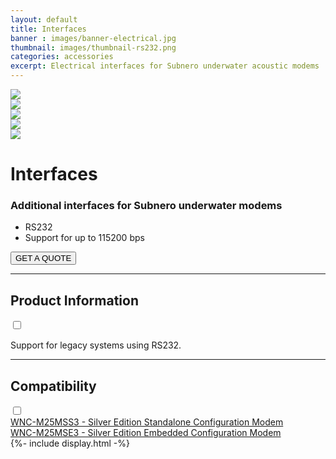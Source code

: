 ```yaml
---
layout: default
title: Interfaces
banner : images/banner-electrical.jpg
thumbnail: images/thumbnail-rs232.png
categories: accessories
excerpt: Electrical interfaces for Subnero underwater acoustic modems
---
```


<div class='full tall' style='background-image: url({{site.baseurl}}/{{page.banner}});'>
  <div class='row'>
    <div class='large-12 columns'>
      <!-- {% include section-header.html title=page.title tagline=page.tagline color=page.title_color class="big" %} -->
    </div>
  </div>
  <div class='four spacing'></div>
  <div class='four spacing'></div>
</div>

<div class='full bg-grey'>
  <div class='row'>
      <div class='accessories'>
        <div class='accessories-img'>
            <div class='mod modBlogPost big'>
              <img id='main-img' src='{{site.baseurl}}/images/accessories-interfaces01.jpg'>
            </div>
            <div class='modGallery'>
              <div class='media modTeamMember shortcode-list'>
                <div class="member current-li"><a class='image-nav'><img src='{{site.baseurl}}/images/accessories-interfaces01.jpg'></a></div>
                <div class="member"><a class='image-nav'><img src='{{site.baseurl}}/images/accessories-interfaces02.jpg'></a></div>
                <div class="member"><a class='image-nav'><img src='{{site.baseurl}}/images/accessories-interfaces03.jpg'></a></div>
                <div class="member"><a class='image-nav'><img src='{{site.baseurl}}/images/accessories-interfaces04.jpg'></a></div>
              </div>
            </div>
        </div>
        <div class='accessories-info'>
            <h1>Interfaces</h1>
            <h3>Additional interfaces for Subnero underwater modems</h3>
            <ul>
              <li>RS232</li>
              <li>Support for up to 115200 bps</li>
            </ul>
            <a href="mailto:sales@subnero.com"><button type="button">GET A QUOTE</button></a>
        </div>
      </div>
      <hr>
      <div class='wrap-collapsible'>
        <h2>Product Information</h2>
        <input id ='product' class='toggle' type='checkbox'>
        <label class='lbl-toggle' for='product'></label>
        <div class='collapsible-content'>
          <p>Support for legacy systems using RS232.</p>
        </div>
      </div>
      <hr>
      <div class='wrap-collapsible'>
        <h2>Compatibility</h2>
        <input id ='compatibility' class='toggle' type='checkbox'>
        <label class='lbl-toggle' for='compatibility'></label>
        <div class='collapsible-content'>
          <div class="brochure-container">
            <a href="{{site.baseurl}}/products/wnc-m25mss3">WNC-M25MSS3 - Silver Edition Standalone Configuration Modem</a>
          </div>
          <div class="brochure-container">
            <a href="{{site.baseurl}}/products/wnc-m25mse3">WNC-M25MSE3 - Silver Edition Embedded Configuration Modem</a>
          </div>
        </div>
      </div>
  </div>
</div>
{%- include display.html -%}
